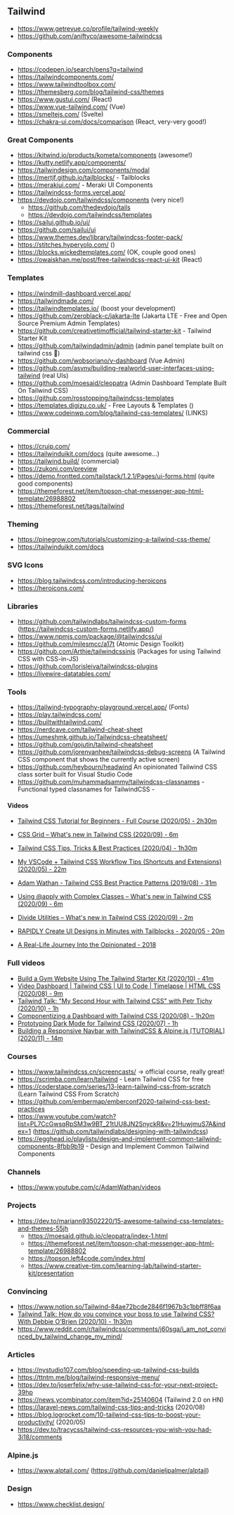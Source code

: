 ## Tailwind


- https://www.getrevue.co/profile/tailwind-weekly
- https://github.com/aniftyco/awesome-tailwindcss

### Components
  - https://codepen.io/search/pens?q=tailwind
  - https://tailwindcomponents.com/
  - https://www.tailwindtoolbox.com/
  - https://themesberg.com/blog/tailwind-css/themes
  - https://www.gustui.com/ (React)
  - https://www.vue-tailwind.com/ (Vue)
  - https://smeltejs.com/ (Svelte)
  - https://chakra-ui.com/docs/comparison (React, very-very good!)



### Great Components
  - https://kitwind.io/products/kometa/components (awesome!)
  - https://kutty.netlify.app/components/
  - https://tailwindesign.com/components/modal
  - https://mertjf.github.io/tailblocks/ - Tailblocks
  - https://merakiui.com/ - Meraki UI Components
  - https://tailwindcss-forms.vercel.app/
  - https://devdojo.com/tailwindcss/components (very nice!)
    - https://github.com/thedevdojo/tails
    - https://devdojo.com/tailwindcss/templates
  - https://sailui.github.io/ui/
  - https://github.com/sailui/ui
  - https://www.themes.dev/library/tailwindcss-footer-pack/
  - https://stitches.hyperyolo.com/ ()
  - https://blocks.wickedtemplates.com/ (OK, couple good ones)
  - https://owaiskhan.me/post/free-tailwindcss-react-ui-kit (React)


### Templates
  - https://windmill-dashboard.vercel.app/
  - https://tailwindmade.com/
  - https://tailwindtemplates.io/ (boost your development)
  - https://github.com/zeroblack-c/jakarta-lte (Jakarta LTE - Free and Open Source Premium Admin Templates)
  - https://github.com/creativetimofficial/tailwind-starter-kit - Tailwind Starter Kit
  - https://github.com/tailwindadmin/admin (admin panel template built on tailwind css 🎉)
  - https://github.com/wobsoriano/v-dashboard (Vue Admin)
  - https://github.com/asvny/building-realworld-user-interfaces-using-tailwind (real UIs)
  - https://github.com/moesaid/cleopatra (Admin Dashboard Template Built On Tailwind CSS)
  - https://github.com/rosstopping/tailwindcss-templates
  - https://templates.digizu.co.uk/ - Free Layouts & Templates ()
  - https://www.codeinwp.com/blog/tailwind-css-templates/ (LINKS)

### Commercial
  - https://cruip.com/
  - https://tailwinduikit.com/docs (quite awesome...)
  - https://tailwind.build/ (commercial)
  - https://zukoni.com/preview
  - https://demo.frontted.com/tailstack/1.2.1/Pages/ui-forms.html (quite good components)
  - https://themeforest.net/item/topson-chat-messenger-app-html-template/26988802
  - https://themeforest.net/tags/tailwind


### Theming
  - https://pinegrow.com/tutorials/customizing-a-tailwind-css-theme/
  - https://tailwinduikit.com/docs

### SVG Icons
  - https://blog.tailwindcss.com/introducing-heroicons
  - https://heroicons.com/

### Libraries
  - https://github.com/tailwindlabs/tailwindcss-custom-forms (https://tailwindcss-custom-forms.netlify.app/)
  - https://www.npmjs.com/package/@tailwindcss/ui
  - https://github.com/milesmcc/a17t (Atomic Design Toolkit)
  - https://github.com/Arthie/tailwindcssinjs (Packages for using Tailwind CSS with CSS-in-JS)
  - https://github.com/lorisleiva/tailwindcss-plugins
  - https://livewire-datatables.com/

### Tools
  - https://tailwind-typography-playground.vercel.app/ (Fonts)
  - https://play.tailwindcss.com/
  - https://builtwithtailwind.com/
  - https://nerdcave.com/tailwind-cheat-sheet
  - https://umeshmk.github.io/Tailwindcss-cheatsheet/
  - https://github.com/gojutin/tailwind-cheatsheet
  - https://github.com/jorenvanhee/tailwindcss-debug-screens (A Tailwind CSS component that shows the currently active screen)
  - https://github.com/heybourn/headwind An opinionated Tailwind CSS class sorter built for Visual Studio Code
  - https://github.com/muhammadsammy/tailwindcss-classnames - Functional typed classnames for TailwindCSS -


#### Videos
  - [Tailwind CSS Tutorial for Beginners - Full Course (2020/05) - 2h30m](https://www.youtube.com/watch?v=4wGmylafgM4)
  - [CSS Grid – What's new in Tailwind CSS (2020/09) - 6m](https://www.youtube.com/watch?v=b-hrxkgkG-s)
  - [Tailwind CSS Tips, Tricks & Best Practices (2020/04) - 1h30m](https://www.youtube.com/watch?v=nqNIy8HkEQ8)

  - [My VSCode + Tailwind CSS Workflow Tips (Shortcuts and Extensions) (2020/05) - 22m](https://www.youtube.com/watch?v=qIHR2wmxy3U&t=1s)
  - [Adam Wathan - Tailwind CSS Best Practice Patterns (2019/08) - 31m](https://www.youtube.com/watch?v=J_7_mnFSLDg&t=2s)
  - [Using @apply with Complex Classes – What's new in Tailwind CSS (2020/09) - 6m](https://www.youtube.com/watch?v=naJ_rIK6ppQ)
  - [Divide Utilities – What's new in Tailwind CSS (2020/09) - 2m](https://www.youtube.com/watch?v=XVmbVtO3tUU)
  - [RAPIDLY Create UI Designs in Minutes with Tailblocks - 2020/05 - 20m](https://www.youtube.com/watch?v=ST3fmk8UG8I)
  - [A Real-Life Journey Into the Opinionated - 2018](https://vimeo.com/294976504)


### Full videos

  - [Build a Gym Website Using The Tailwind Starter Kit (2020/10) - 41m](https://www.youtube.com/watch?v=mO3aXUgjnIE)
  - [Video Dashboard | Tailwind CSS | UI to Code | Timelapse | HTML CSS (2020/08) - 9m](https://www.youtube.com/watch?v=2dr4kOdJOGo)
  - [Tailwind Talk: "My Second Hour with Tailwind CSS" with Petr Tichy (2020/10) - 1h](https://www.youtube.com/watch?v=18I7bYe-e3o)
  - [Componentizing a Dashboard with Tailwind CSS (2020/08) - 1h20m](https://www.youtube.com/watch?v=wilxJLjuBp4)
  - [Prototyping Dark Mode for Tailwind CSS (2020/07) - 1h](https://www.youtube.com/watch?v=pgtx4mtFlME)
  - [Building a Responsive Navbar with TailwindCSS & Alpine.js [TUTORIAL] (2020/11) - 14m](https://www.youtube.com/watch?v=L6Jwa7al8os)


### Courses
  - https://www.tailwindcss.cn/screencasts/ -> official course, really great!
  - https://scrimba.com/learn/tailwind - Learn Tailwind CSS for free
  - https://coderstape.com/series/13-learn-tailwind-css-from-scratch (Learn Tailwind CSS From Scratch)
  - https://github.com/embermap/emberconf2020-tailwind-css-best-practices
  - https://www.youtube.com/watch?list=PL7CcGwsqRpSM3w9BT_21tUU8JN2SnyckR&v=21HuwjmuS7A&index=1 (https://github.com/tailwindlabs/designing-with-tailwindcss)
  - https://egghead.io/playlists/design-and-implement-common-tailwind-components-8fbb9b19 - Design and Implement Common Tailwind Components

### Channels
  - https://www.youtube.com/c/AdamWathan/videos


### Projects
  - https://dev.to/mariann93502220/15-awesome-tailwind-css-templates-and-themes-55jh
    - https://moesaid.github.io/cleopatra/index-1.html
    - https://themeforest.net/item/topson-chat-messenger-app-html-template/26988802
    - https://topson.left4code.com/index.html
    - https://www.creative-tim.com/learning-lab/tailwind-starter-kit/presentation


### Convincing
  - https://www.notion.so/Tailwind-84ae72bcde2846f1967b3c1bbff8f6aa
  - [Tailwind Talk: How do you convince your boss to use Tailwind CSS? With Debbie O'Brien (2020/10) - 1h30m](https://www.youtube.com/watch?v=D84pmKtQB3w)
  - https://www.reddit.com/r/tailwindcss/comments/j60sga/i_am_not_convinced_by_tailwind_change_my_mind/




### Articles
  - https://nystudio107.com/blog/speeding-up-tailwind-css-builds
  - https://ttntm.me/blog/tailwind-responsive-menu/
  - https://dev.to/joserfelix/why-use-tailwind-css-for-your-next-project-39hp
  - https://news.ycombinator.com/item?id=25140604  (Tailwind 2.0 on HN)
  - https://laravel-news.com/tailwind-css-tips-and-tricks (2020/08)
  - https://blog.logrocket.com/10-tailwind-css-tips-to-boost-your-productivity/ (2020/05)
  - https://dev.to/tracycss/tailwind-css-resources-you-wish-you-had-3i18/comments



### Alpine.js
  - https://www.alptail.com/ (https://github.com/danieljpalmer/alptail)




### Design
  - https://www.checklist.design/